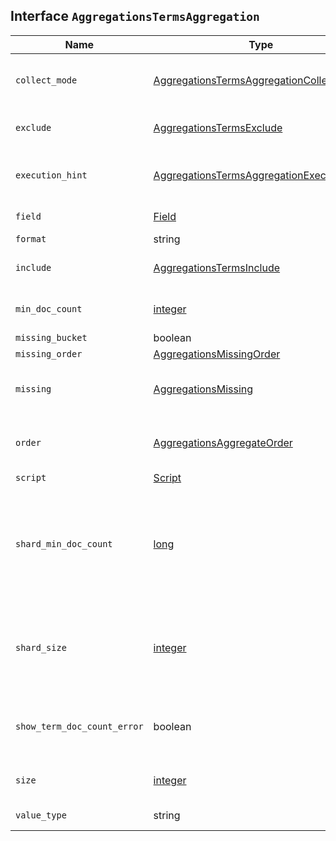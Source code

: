 ## Interface `AggregationsTermsAggregation`

| Name | Type | Description |
| - | - | - |
| `collect_mode` | [AggregationsTermsAggregationCollectMode](./AggregationsTermsAggregationCollectMode.md) | Determines how child aggregations should be calculated: breadth-first or depth-first. |
| `exclude` | [AggregationsTermsExclude](./AggregationsTermsExclude.md) | Values to exclude. Accepts regular expressions and partitions. |
| `execution_hint` | [AggregationsTermsAggregationExecutionHint](./AggregationsTermsAggregationExecutionHint.md) | Determines whether the aggregation will use field values directly or global ordinals. |
| `field` | [Field](./Field.md) | The field from which to return terms. |
| `format` | string | &nbsp; |
| `include` | [AggregationsTermsInclude](./AggregationsTermsInclude.md) | Values to include. Accepts regular expressions and partitions. |
| `min_doc_count` | [integer](./integer.md) | Only return values that are found in more than `min_doc_count` hits. |
| `missing_bucket` | boolean | &nbsp; |
| `missing_order` | [AggregationsMissingOrder](./AggregationsMissingOrder.md) | &nbsp; |
| `missing` | [AggregationsMissing](./AggregationsMissing.md) | The value to apply to documents that do not have a value. By default, documents without a value are ignored. |
| `order` | [AggregationsAggregateOrder](./AggregationsAggregateOrder.md) | Specifies the sort order of the buckets. Defaults to sorting by descending document count. |
| `script` | [Script](./Script.md) | [ScriptSource](./ScriptSource.md) | &nbsp; |
| `shard_min_doc_count` | [long](./long.md) | Regulates the certainty a shard has if the term should actually be added to the candidate list or not with respect to the `min_doc_count`. Terms will only be considered if their local shard frequency within the set is higher than the `shard_min_doc_count`. |
| `shard_size` | [integer](./integer.md) | The number of candidate terms produced by each shard. By default, `shard_size` will be automatically estimated based on the number of shards and the `size` parameter. |
| `show_term_doc_count_error` | boolean | Set to `true` to return the `doc_count_error_upper_bound`, which is an upper bound to the error on the `doc_count` returned by each shard. |
| `size` | [integer](./integer.md) | The number of buckets returned out of the overall terms list. |
| `value_type` | string | Coerced unmapped fields into the specified type. |

